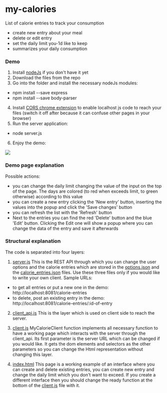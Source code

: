 # my-calories
List of calorie entries to track your consumption
  - create new entry about your meal
  - delete or edit entry
  - set the daily limit you-1d like to keep
  - summarizes your daily consumption

### Demo
1. Install [nodeJs](https://nodejs.org/en/download/) if you don't have it yet
2. Download the files from the repo
3. Go into the folder and install the necessary nodeJs modules:
  - npm install --save express
  - npm install --save body-parser
4. Install [CORS chrome extension](https://chrome.google.com/webstore/detail/allow-control-allow-origi/nlfbmbojpeacfghkpbjhddihlkkiljbi) to enable localhost js code to reach your files (switch it off after because it can confuse other pages in your browser)
5. Run the server application:
  - node server.js
6. Enjoy the demo:
<p><image src="screenshot.png" /></p>

### Demo page explanation
Possible actions:
  - you can change the daily limit changing the value of the input on the top of the page. The days are colored (to red when exceeds limit, to green otherwise) according to this value
  - you can create a new entry clicking the 'New entry' button, inserting the values into the popup and click the 'Save changes' button
  - you can refresh the list with the 'Refresh' button
  - Next to the entries you can find the red 'Delete' button and the blue 'Edit' button. Clicking the Edit one will show a popup where you can change the data of the entry and save it afterwards

### Structural explanation
The code is separated into four layers:

1. [server.js](server.js)
This is the REST API through which you can change the user options and the calorie entries which are stored in the [options.json](options.json) and the [calorie_entries.json](calorie_entries.json) files.
Use these three files only if you would like to write your own client.
Sample URLs:
  - to get all entries or put a new one in the demo: http://localhost:8081/calorie-entries
  - to delete, post an existing entry in the demo: http://localhost:8081/calorie-entries/:id-of-entry

2. [client_api.js](client_api.js)
This is the layer which is used on client side to reach the server.

3. [client.js](client.js)
MyCalorieClient function implements all necessary function to have a working page which interacts with the server through the client_api.
Its first parameter is the server URL which can be changed if you would like.
It gets the dom elements and selectors as the other parameters so you can change the Html representation without changing this layer.

4. [index.html](index.html)
This page is a working example of an interface where you can create and delete existing entries, you can create new entry and change the daily limit which you don't want to exceed.
If you create a different interface then you should change the ready function at the bottom of the [client.js](client.js) file with it.
